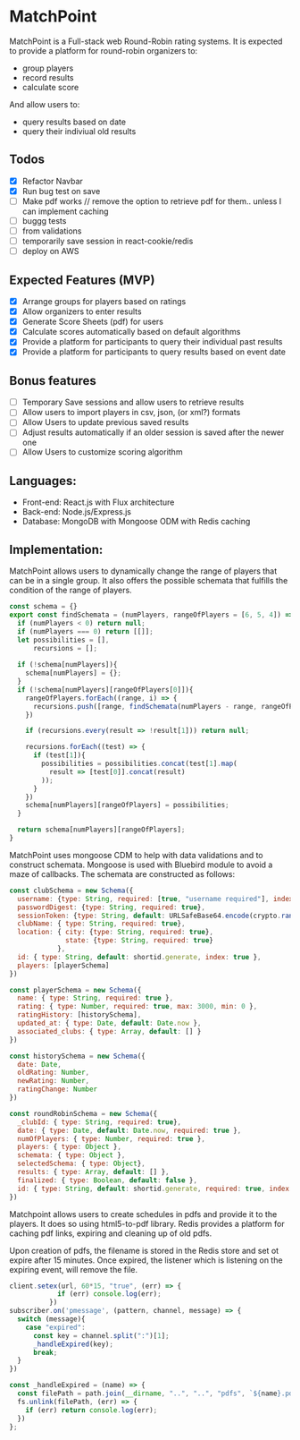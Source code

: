 # MatchPoint
MatchPoint is a Full-stack web Round-Robin rating systems. It is expected to provide a platform for round-robin organizers to:
* group players
* record results
* calculate score

And allow users to:
* query results based on date
* query their indiviual old results
## Todos
 - [x] Refactor Navbar
 - [x] Run bug test on save
 - [ ] Make pdf works // remove the option to retrieve pdf for them.. unless I can implement caching
 - [ ] buggg tests
 - [ ] from validations
 - [ ] temporarily save session in react-cookie/redis 
 - [ ] deploy on AWS

## Expected Features (MVP)
 - [x] Arrange groups for players based on ratings
 - [x] Allow organizers to enter results
 - [x] Generate Score Sheets (pdf) for users
 - [x] Calculate scores automatically based on default algorithms
 - [x] Provide a platform for participants to query their individual past results
 - [x] Provide a platform for participants to query results based on event date

## Bonus features
 - [ ] Temporary Save sessions and allow users to retrieve results
 - [ ] Allow users to import players in csv, json, (or xml?) formats
 - [ ] Allow Users to update previous saved results
 - [ ] Adjust results automatically if an older session is saved after the newer one
 - [ ] Allow Users to customize scoring algorithm

## Languages:
 - Front-end: React.js with Flux architecture
 - Back-end: Node.js/Express.js
 - Database: MongoDB with Mongoose ODM with Redis caching
 

## Implementation:
MatchPoint allows users to dynamically change the range of players that can be in a single group. It also offers the possible schemata that fulfills the condition of the range of players.

      
```javascript
const schema = {} 
export const findSchemata = (numPlayers, rangeOfPlayers = [6, 5, 4]) => {
  if (numPlayers < 0) return null;
  if (numPlayers === 0) return [[]];
  let possibilities = [],
      recursions = [];
      
  if (!schema[numPlayers]){
    schema[numPlayers] = {};
  }
  if (!schema[numPlayers][rangeOfPlayers[0]]){
    rangeOfPlayers.forEach((range, i) => {
      recursions.push([range, findSchemata(numPlayers - range, rangeOfPlayers.slice(i))]);
    })

    if (recursions.every(result => !result[1])) return null;

    recursions.forEach((test) => {
      if (test[1]){
        possibilities = possibilities.concat(test[1].map( 
          result => [test[0]].concat(result)
        ));  
      }
    })
    schema[numPlayers][rangeOfPlayers] = possibilities;
  }

  return schema[numPlayers][rangeOfPlayers];
}
```

MatchPoint uses mongoose CDM to help with data validations and to construct schemata. Mongoose is used with Bluebird module to avoid a maze of callbacks. The schemata are constructed as follows:

```javascript
const clubSchema = new Schema({
  username: {type: String, required: [true, "username required"], index: { unique: [ true, "Username has been taken."] }, min: [8, "has to be 8 characters long"]},
  passwordDigest: {type: String, required: true},
  sessionToken: {type: String, default: URLSafeBase64.encode(crypto.randomBytes(32))},
  clubName: { type: String, required: true},
  location: { city: {type: String, required: true},
              state: {type: String, required: true}
            },
  id: { type: String, default: shortid.generate, index: true },
  players: [playerSchema]
})

const playerSchema = new Schema({
  name: { type: String, required: true },
  rating: { type: Number, required: true, max: 3000, min: 0 },
  ratingHistory: [historySchema],
  updated_at: { type: Date, default: Date.now },
  associated_clubs: { type: Array, default: [] }
})

const historySchema = new Schema({
  date: Date,
  oldRating: Number,
  newRating: Number,
  ratingChange: Number
})

const roundRobinSchema = new Schema({
  _clubId: { type: String, required: true},
  date: { type: Date, default: Date.now, required: true },
  numOfPlayers: { type: Number, required: true },
  players: { type: Object },
  schemata: { type: Object },
  selectedSchema: { type: Object},
  results: { type: Array, default: [] },
  finalized: { type: Boolean, default: false },
  id: { type: String, default: shortid.generate, required: true, index: true }
})

```

Matchpoint allows users to create schedules in pdfs and provide it to the players. It does so using html5-to-pdf library. Redis provides a platform for caching pdf links, expiring and cleaning up of old pdfs.

Upon creation of pdfs, the filename is stored in the Redis store and set ot expire after 15 minutes. Once expired, the listener which is listening on the expiring event, will remove the file.

```js
client.setex(url, 60*15, "true", (err) => {
            if (err) console.log(err);
          }) 
subscriber.on('pmessage', (pattern, channel, message) => {
  switch (message){
    case "expired":
      const key = channel.split(":")[1];
      _handleExpired(key);
      break;
  }
})

const _handleExpired = (name) => {
  const filePath = path.join(__dirname, "..", "..", "pdfs", `${name}.pdf`);
  fs.unlink(filePath, (err) => {
    if (err) return console.log(err);
  })
};
```

